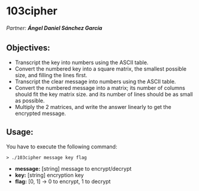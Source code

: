 # 103cipher
###### Partner: **Ángel Daniel Sánchez García**
## Objectives:

* Transcript the key into numbers using the ASCII table.
* Convert the numbered key into a square matrix, the smallest possible size, and filling the lines first.
* Transcript the clear message into numbers using the ASCII table.
* Convert the numbered message into a matrix; its number of columns should fit the key matrix size.
and its number of lines should be as small as possible.
* Multiply the 2 matrices, and write the answer linearly to get the encrypted message.

## Usage:
You have to execute the following command:
```
> ./103cipher message key flag
```
* **message:** [string] message to encrypt/decrypt
* **key:** [string] encryption key
* **flag:** [0, 1] -> 0 to encrypt, 1 to decrypt